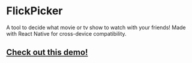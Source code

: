 # FlickPicker
A tool to decide what movie or tv show to watch with your friends! Made with React Native for cross-device compatibility. 

## [Check out this demo!](http://flick-picker.s3-website.us-east-2.amazonaws.com/)
